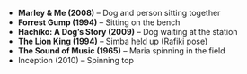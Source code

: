 * **Marley & Me (2008)** – Dog and person sitting together
* **Forrest Gump (1994)** – Sitting on the bench
* **Hachiko: A Dog’s Story (2009)** – Dog waiting at the station
* **The Lion King (1994)** – Simba held up (Rafiki pose)
* **The Sound of Music (1965)** – Maria spinning in the field
* Inception (2010) – Spinning top
